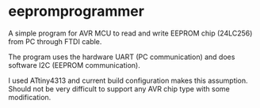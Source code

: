 # eepromprogrammer
A simple program for AVR MCU to read and write EEPROM chip (24LC256) from PC through FTDI cable.

The program uses the hardware UART (PC communication) and does software I2C (EEPROM communication).

I used ATtiny4313 and current build configuration makes this assumption. Should not be very difficult to support any AVR chip type with some modification.
